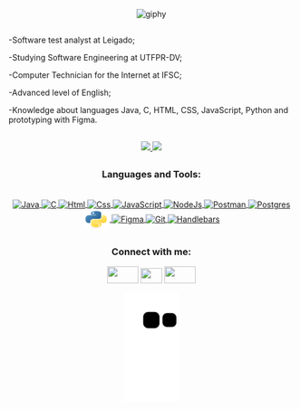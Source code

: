 <div align="center">
  
  ![giphy](https://user-images.githubusercontent.com/62398226/166610737-f3db3c82-d86c-40be-b367-35501952f3c8.gif)
  	
</div>
  
  ##
      
-Software test analyst at Leigado;

-Studying Software Engineering at UTFPR-DV;

-Computer Technician for the Internet at IFSC;

-Advanced level of English;

-Knowledge about languages Java, C, HTML, CSS, JavaScript, Python and prototyping with Figma.
    
  ##
  
<div align="center">
  <div>
    <a href="https://github.com/eduardoviega">
      <img height="180em" src="https://github-readme-stats.vercel.app/api?username=EduardoViega&show_icons=true&theme=github_dark&include_all_commits=true&count_private=true"/>
      <img height="180em" src="https://github-readme-stats.vercel.app/api/top-langs/?username=EduardoViega&layout=compact&langs_count=7&theme=github_dark"/>
    </a>
  </div>
    
  ##
    
  <h3>Languages and Tools:</h3>  
  <div><br>
    <a href="https://github.com/eduardoviega">
      <img align="center" alt="Java" height="32" width="45" src="https://cdn.jsdelivr.net/gh/devicons/devicon/icons/java/java-original.svg">
      <img align="center" alt="C" height="35" width="45" src="https://cdn.jsdelivr.net/gh/devicons/devicon/icons/c/c-line.svg">
      <img align="center" alt="Html" height="30" width="40" src="https://cdn.jsdelivr.net/gh/devicons/devicon/icons/html5/html5-original.svg">
      <img align="center" alt="Css" height="30" width="40" src="https://cdn.jsdelivr.net/gh/devicons/devicon/icons/css3/css3-original.svg">
      <img align="center" alt="JavaScript" height="30" width="40" src="https://cdn.jsdelivr.net/gh/devicons/devicon/icons/javascript/javascript-original.svg">
      <img align="center" alt="NodeJs" height="35" width="47" src="https://cdn.jsdelivr.net/gh/devicons/devicon/icons/nodejs/nodejs-original.svg"> 
      <img align="center" alt="Postman" height="30" width="30" src="https://user-images.githubusercontent.com/62398226/177898358-7d76dc0c-4e21-4d46-8c56-8b7bbd5d0035.png"> 
      <img align="center" alt="Postgres" height="35" width="47" src="https://cdn.jsdelivr.net/gh/devicons/devicon/icons/postgresql/postgresql-plain.svg"> 
      <img align="center" alt="Python" height="35" width="47" src="https://raw.githubusercontent.com/devicons/devicon/master/icons/python/python-original.svg">
      <img align="center" alt="Figma" height="30" width="40" src="https://cdn.jsdelivr.net/gh/devicons/devicon/icons/figma/figma-original.svg"> 
      <img align="center" alt="Git" height="30" width="40" src="https://camo.githubusercontent.com/b7ea09b0c030ae14623cfc3a52ab3ee0d07e0259a1b230139e65ba00454327c9/68747470733a2f2f70726f66696c696e61746f722e7269736861762e6465762f736b696c6c732d6173736574732f6769742d73636d2d69636f6e2e737667"> 
      <img align="center" alt="Handlebars" height="40" width="50" src="https://user-images.githubusercontent.com/62398226/177208445-cf07cf78-8211-4584-81ec-9192051092e2.svg">      
    </a>
  </div>
  
  ##

  <h3>Connect with me:</h3>  
  <div>
    <a href="https://www.linkedin.com/in/eduardo-viega/" rel="noopener"><img src="https://github.com/rahuldkjain/github-profile-readme-generator/blob/master/src/images/icons/Social/linked-in-alt.svg" height="30" width="55" target="_blank"></a>
    <a href = "mailto:eduardoviega12@gmail.com"><img src="https://user-images.githubusercontent.com/5141132/50740364-7ea80880-1217-11e9-8faf-2348e31beedd.png" height="27" width="38" target="_blank"></a> 
    <a href="https://www.instagram.com/eduardooviega/" rel="noopener"><img src="https://github.com/rahuldkjain/github-profile-readme-generator/blob/master/src/images/icons/Social/instagram.svg" height="30" width="55" target="_blank"></a>
  </div>
  
  ![snake gif](https://github.com/EduardoViega/EduardoViega/blob/output/github-contribution-grid-snake.svg)
  
</div>

